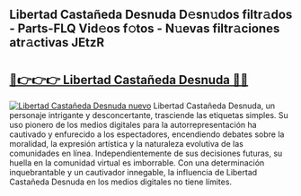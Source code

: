 ## Libertad Castañeda Desnuda D𝚎sn𝚞dos filtr𝚊dos - Parts-FLQ Vid𝚎os f𝚘tos - N𝚞evas filtr𝚊ciones atr𝚊ctivas JEtzR

# <h2><a href="http://mbcsn31.tromn.icu/?c=Libertad+Casta%c3%b1eda+Desnuda">🔗👉👉👉 Libertad Castañeda Desnuda 🔗🔗</a></h2>

[![Libertad Castañeda Desnuda nuevo](https://i.imgur.com/pEAQMta.gif)](http://mbcsn31.tromn.icu/?c=Libertad+Casta%c3%b1eda+Desnuda)
Libertad Castañeda Desnuda, un personaje intrigante y desconcertante, trasciende las etiquetas simples. Su uso pionero de los medios digitales para la autorrepresentación ha cautivado y enfurecido a los espectadores, encendiendo debates sobre la moralidad, la expresión artística y la naturaleza evolutiva de las comunidades en línea. Independientemente de sus decisiones futuras, su huella en la comunidad virtual es imborrable. Con una determinación inquebrantable y un cautivador innegable, la influencia de Libertad Castañeda Desnuda en los medios digitales no tiene límites.
